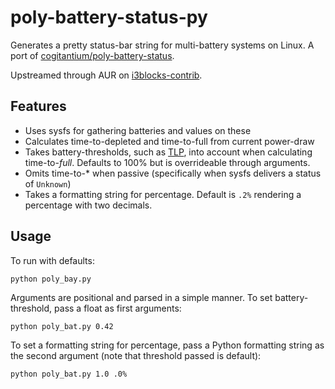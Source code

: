 # poly-battery-status-py
Generates a pretty status-bar string for multi-battery systems on Linux. A port of [cogitantium/poly-battery-status](https://github.com/cogitantium/poly-battery-status).

Upstreamed through AUR on [i3blocks-contrib](https://github.com/vivien/i3blocks-contrib).

## Features
- Uses sysfs for gathering batteries and values on these
- Calculates time-to-depleted and time-to-full from current power-draw
- Takes battery-thresholds, such as [TLP](https://github.com/linrunner/TLP), into account when calculating time-to-_full_. Defaults to 100% but is overrideable through arguments.
- Omits time-to-* when passive (specifically when sysfs delivers a status of `Unknown`)
- Takes a formatting string for percentage. Default is `.2%` rendering a percentage with two decimals.

## Usage
To run with defaults:
```
python poly_bay.py
```

Arguments are positional and parsed in a simple manner.
To set battery-threshold, pass a float as first arguments:
```
python poly_bat.py 0.42
```

To set a formatting string for percentage, pass a Python formatting string as the second argument (note that threshold passed is default):
```
python poly_bat.py 1.0 .0%
```
